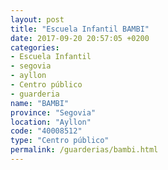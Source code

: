 ```yaml
---
layout: post
title: "Escuela Infantil BAMBI"
date: 2017-09-20 20:57:05 +0200
categories:
- Escuela Infantil
- segovia
- ayllon
- Centro público
- guarderia
name: "BAMBI"
province: "Segovia"
location: "Ayllon"
code: "40008512"
type: "Centro público"
permalink: /guarderias/bambi.html
---
```

